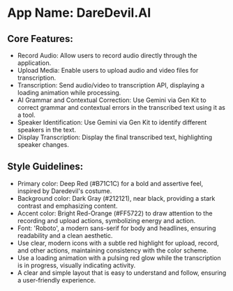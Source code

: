 # **App Name**: DareDevil.AI

## Core Features:

- Record Audio: Allow users to record audio directly through the application.
- Upload Media: Enable users to upload audio and video files for transcription.
- Transcription: Send audio/video to transcription API, displaying a loading animation while processing.
- AI Grammar and Contextual Correction: Use Gemini via Gen Kit to correct grammar and contextual errors in the transcribed text using it as a tool.
- Speaker Identification: Use Gemini via Gen Kit to identify different speakers in the text.
- Display Transcription: Display the final transcribed text, highlighting speaker changes.

## Style Guidelines:

- Primary color: Deep Red (#B71C1C) for a bold and assertive feel, inspired by Daredevil's costume.
- Background color: Dark Gray (#212121), near black, providing a stark contrast and emphasizing content.
- Accent color: Bright Red-Orange (#FF5722) to draw attention to the recording and upload actions, symbolizing energy and action.
- Font: 'Roboto', a modern sans-serif for body and headlines, ensuring readability and a clean aesthetic.
- Use clear, modern icons with a subtle red highlight for upload, record, and other actions, maintaining consistency with the color scheme.
- Use a loading animation with a pulsing red glow while the transcription is in progress, visually indicating activity.
- A clear and simple layout that is easy to understand and follow, ensuring a user-friendly experience.